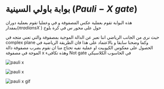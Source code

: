 # بوابة باولي السينية  $(Pauli-X$ $gate$)



 هذه البوابة تقوم بعملية عكس المصفوفة و في وعمليا تقوم بعملية دوران بمقدار($π radians X$
) حول  على محور س في كرة بلوخ
<!--هذه الجملة بحاجة الى ترتيب  -->



 حيث نرى من الجانب الرياضي اننا نعبر عن الدالة الموجية بمصفوفة والتي تعني متجه في complex plane وكما وضحنا سابقا و بالاعتماد على هذا فان الطريقة الرياضية في الحصول على معكوس الكيوبيت او عملية نفيه تحتاج منا  ان نقوم بضرب مصفوفة دالة الموجة في مصفوفة x وهذه تكافىء Not gate في الحاسوب الكلاسيكي 

 ![pauli x](~/images/Bloch_sphere_pauli_x1.png)
 

 ![pauli x](~/images/pauli_x_gate1.jpg)

 ![pauli x gif](~/images/paulixG.gif)
